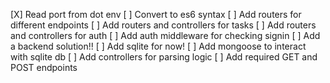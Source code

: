[X] Read port from dot env
[ ] Convert to es6 syntax
[ ] Add routers for different endpoints
    [ ] Add routers and controllers for tasks
    [ ] Add routers and controllers for auth
    [ ] Add auth middleware for checking signin
[ ] Add a backend solution!!
    [ ] Add sqlite for now!
    [ ] Add mongoose to interact with sqlite db
[ ] Add controllers for parsing logic
[ ] Add required GET and POST endpoints